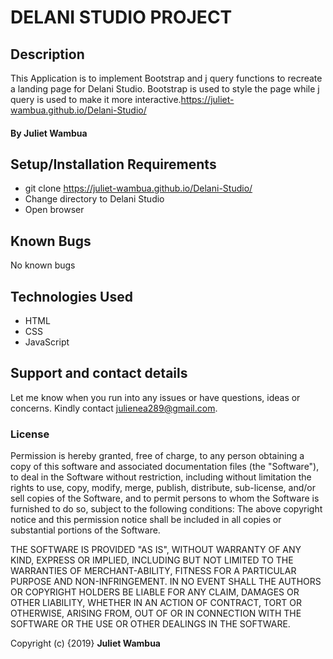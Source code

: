 # DELANI STUDIO PROJECT

## Description
This Application is to implement Bootstrap and j query functions to recreate a landing page for Delani Studio.
Bootstrap is used to style the page while j query is used to make it more interactive.https://juliet-wambua.github.io/Delani-Studio/

#### By **Juliet Wambua**

## Setup/Installation Requirements
* git clone https://juliet-wambua.github.io/Delani-Studio/
* Change directory to Delani Studio
* Open browser

## Known Bugs
No known bugs

## Technologies Used
* HTML
* CSS
* JavaScript

## Support and contact details
Let me  know when you run into any issues or have questions, ideas or concerns. Kindly contact julienea289@gmail.com.

### License
Permission is hereby granted, free of charge, to any person obtaining a copy of this software and associated documentation files (the "Software"), to deal in the Software without restriction, including without limitation the rights to use, copy, modify, merge, publish, distribute, sub-license, and/or sell copies of the Software, and to permit persons to whom the Software is furnished to do so, subject to the following conditions:
The above copyright notice and this permission notice shall be included in all copies or substantial portions of the Software.

THE SOFTWARE IS PROVIDED "AS IS", WITHOUT WARRANTY OF ANY KIND, EXPRESS OR IMPLIED, INCLUDING BUT NOT LIMITED TO THE WARRANTIES OF MERCHANT-ABILITY, FITNESS FOR A PARTICULAR PURPOSE AND NON-INFRINGEMENT. IN NO EVENT SHALL THE AUTHORS OR COPYRIGHT HOLDERS BE LIABLE FOR ANY CLAIM, DAMAGES OR OTHER LIABILITY, WHETHER IN AN ACTION OF CONTRACT, TORT OR OTHERWISE, ARISING FROM, OUT OF OR IN CONNECTION WITH THE SOFTWARE OR THE USE OR OTHER DEALINGS IN THE SOFTWARE.

Copyright (c) {2019} **Juliet Wambua**
